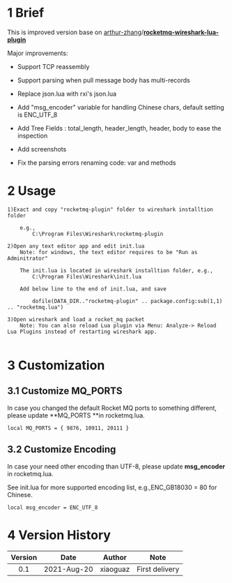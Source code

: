 # 1 Brief

This is improved version base on [arthur-zhang](https://github.com/arthur-zhang)/**[rocketmq-wireshark-lua-plugin](https://github.com/arthur-zhang/rocketmq-wireshark-lua-plugin)**

Major improvements:

- Support TCP reassembly

- Support parsing when pull message body has multi-records

- Replace json.lua with rxi's json.lua

- Add "msg_encoder" variable for handling Chinese chars, default setting is ENC_UTF_8

- Add Tree Fields : total_length, header_length, header, body to ease the inspection

- Add screenshots

- Fix the parsing errors  renaming code: var and methods

# 2 Usage

```
1)Exact and copy "rocketmq-plugin" folder to wireshark installtion folder

    e.g.,
        C:\Program Files\Wireshark\rocketmq-plugin

2)Open any text editor app and edit init.lua
    Note: for windows, the text editor requires to be "Run as Adminitrator"

    The init.lua is located in wireshark installtion folder, e.g.,
        C:\Program Files\Wireshark\init.lua

    Add below line to the end of init.lua, and save

        dofile(DATA_DIR.."rocketmq-plugin" .. package.config:sub(1,1) .. "rocketmq.lua")

3)Open wireshark and load a rocket_mq packet
    Note: You can also reload Lua plugin via Menu: Analyze-> Reload Lua Plugins instead of restarting wireshark app.


```

# 3 Customization

## 3.1 Customize MQ_PORTS

In case you changed the default Rocket MQ ports to something different, please update **MQ_PORTS **in rocketmq.lua.

```
local MQ_PORTS = { 9876, 10911, 20111 }
```

## 3.2 Customize Encoding

In case your need other encoding than UTF-8, please update **msg_encoder** in rocketmq.lua.

See init.lua for more supported encoding list, e.g.,ENC_GB18030 = 80 for Chinese.

```
local msg_encoder = ENC_UTF_8
```

# 4 Version History

| Version | Date        | Author   | Note           |
|:-------:| ----------- | -------- | -------------- |
| 0.1     | 2021-Aug-20 | xiaoguaz | First delivery |
